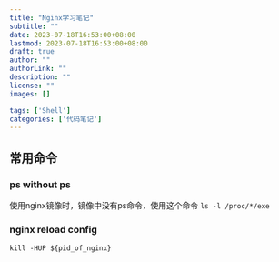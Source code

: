 ```yaml
---
title: "Nginx学习笔记"
subtitle: ""
date: 2023-07-18T16:53:00+08:00
lastmod: 2023-07-18T16:53:00+08:00
draft: true
author: ""
authorLink: ""
description: ""
license: ""
images: []

tags: ['Shell']
categories: ['代码笔记']
---
```


<!--more-->

## 常用命令

### ps without ps
使用nginx镜像时，镜像中没有ps命令，使用这个命令
`ls -l /proc/*/exe`

### nginx reload config
`kill -HUP ${pid_of_nginx}`

